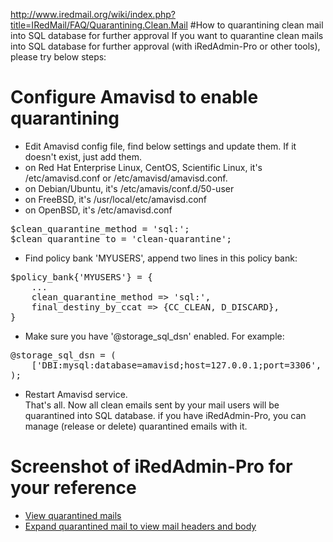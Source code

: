 <http://www.iredmail.org/wiki/index.php?title=IRedMail/FAQ/Quarantining.Clean.Mail>
#How to quarantining clean mail into SQL database for further approval
If you want to quarantine clean mails into SQL database for further approval (with iRedAdmin-Pro or other tools), please try below steps:

# Configure Amavisd to enable quarantining

* Edit Amavisd config file, find below settings and update them. If it doesn't exist, just add them.
 * on Red Hat Enterprise Linux, CentOS, Scientific Linux, it's /etc/amavisd.conf or /etc/amavisd/amavisd.conf.
 * on Debian/Ubuntu, it's /etc/amavis/conf.d/50-user
 * on FreeBSD, it's /usr/local/etc/amavisd.conf
 * on OpenBSD, it's /etc/amavisd.conf
<pre>
$clean_quarantine_method = 'sql:';
$clean_quarantine_to = 'clean-quarantine';
</pre>

* Find policy bank 'MYUSERS', append two lines in this policy bank:
<pre>
$policy_bank{'MYUSERS'} = {
    ...
    clean_quarantine_method => 'sql:',
    final_destiny_by_ccat => {CC_CLEAN, D_DISCARD},
}
</pre>

* Make sure you have '@storage_sql_dsn' enabled. For example:
<pre>
@storage_sql_dsn = (
    ['DBI:mysql:database=amavisd;host=127.0.0.1;port=3306', 'amavisd', 'qAv9CYva0vHA1GCX0J9f23WJvqRzt7'],
);</pre>
* Restart Amavisd service.
<br>That's all. Now all clean emails sent by your mail users will be quarantined into SQL database. if you have iRedAdmin-Pro, you can manage (release or delete) quarantined emails with it.

# Screenshot of iRedAdmin-Pro for your reference 

* [View quarantined mails](http://www.iredmail.org/images/iredadmin/system_maillog_quarantined.png)
* [Expand quarantined mail to view mail headers and body](http://www.iredmail.org/images/iredadmin/system_maillog_quarantined_expanded.png) 
